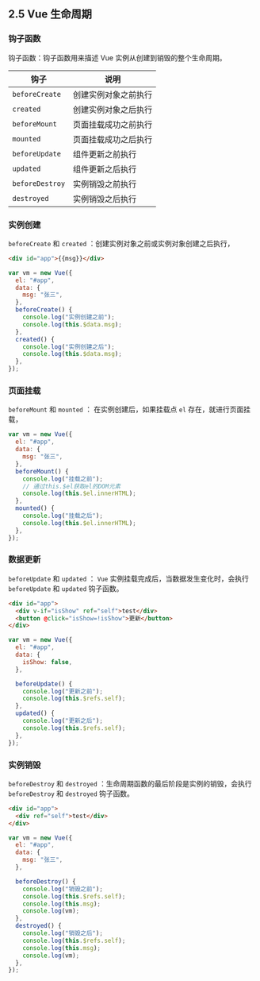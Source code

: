 ## 2.5 Vue 生命周期

### 钩子函数

钩子函数：钩子函数用来描述 Vue 实例从创建到销毁的整个生命周期。

| **钩子**        | **说明**             |
| --------------- | -------------------- |
| `beforeCreate`  | 创建实例对象之前执行 |
| `created`       | 创建实例对象之后执行 |
| `beforeMount`   | 页面挂载成功之前执行 |
| `mounted`       | 页面挂载成功之后执行 |
| `beforeUpdate`  | 组件更新之前执行     |
| `updated`       | 组件更新之后执行     |
| `beforeDestroy` | 实例销毁之前执行     |
| `destroyed`     | 实例销毁之后执行     |

### 实例创建

`beforeCreate` 和 `created` ：创建实例对象之前或实例对象创建之后执行，

```html
<div id="app">{{msg}}</div>
```

```javascript
var vm = new Vue({
  el: "#app",
  data: {
    msg: "张三",
  },
  beforeCreate() {
    console.log("实例创建之前");
    console.log(this.$data.msg);
  },
  created() {
    console.log("实例创建之后");
    console.log(this.$data.msg);
  },
});
```

### 页面挂载

`beforeMount` 和 `mounted` ： 在实例创建后，如果挂载点 `el` 存在，就进行页面挂载，

```javascript
var vm = new Vue({
  el: "#app",
  data: {
    msg: "张三",
  },
  beforeMount() {
    console.log("挂载之前");
    // 通过this.$el获取el的DOM元素
    console.log(this.$el.innerHTML);
  },
  mounted() {
    console.log("挂载之后");
    console.log(this.$el.innerHTML);
  },
});
```

### 数据更新

`beforeUpdate` 和 `updated` ： `Vue` 实例挂载完成后，当数据发生变化时，会执行 `beforeUpdate` 和 `updated` 钩子函数。

```html
<div id="app">
  <div v-if="isShow" ref="self">test</div>
  <button @click="isShow=!isShow">更新</button>
</div>
```

```javascript
var vm = new Vue({
  el: "#app",
  data: {
    isShow: false,
  },

  beforeUpdate() {
    console.log("更新之前");
    console.log(this.$refs.self);
  },
  updated() {
    console.log("更新之后");
    console.log(this.$refs.self);
  },
});
```

### 实例销毁

`beforeDestroy` 和 `destroyed` ：生命周期函数的最后阶段是实例的销毁，会执行 `beforeDestroy` 和 `destroyed` 钩子函数。

```html
<div id="app">
  <div ref="self">test</div>
</div>
```

```javascript
var vm = new Vue({
  el: "#app",
  data: {
    msg: "张三",
  },

  beforeDestroy() {
    console.log("销毁之前");
    console.log(this.$refs.self);
    console.log(this.msg);
    console.log(vm);
  },
  destroyed() {
    console.log("销毁之后");
    console.log(this.$refs.self);
    console.log(this.msg);
    console.log(vm);
  },
});
```
